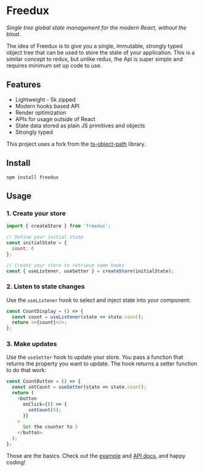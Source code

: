 # Freedux

_Single tree global state management for the modern React, without the bloat._

The idea of Freedux is to give you a single, immutable, strongly typed object
tree that can be used to store the state of your application. This is a similar
concept to redux, but unlike redux, the Api is super simple and requires minimum
set up code to use.

## Features

- Lightweight - 5k zipped
- Modern hooks based API
- Render optimization
- APIs for usage outside of React
- State data stored as plain JS primitives and objects
- Strongly typed

This project uses a fork from the
[ts-object-path](https://github.com/Taras-Tymchiy/ts-object-path#readme)
library.

## Install

```console
npm install freedux
```

## Usage

### 1. Create your store

```javascript
import { createStore } from 'freedux';

// Define your initial state
const initialState = {
  count: 0
};

// Create your store to retrieve some hooks
const { useListener, useSetter } = createStore(initialState);
```

### 2. Listen to state changes

Use the `useListener` hook to select and inject state into your component:

```javascript
const CountDisplay = () => {
  const count = useListener(state => state.count);
  return <>{count}</>;
};
```

### 3. Make updates

Use the `useSetter` hook to update your store. You pass a function that returns
the property you want to update. The hook returns a setter function to do that
work:

```javascript
const CountButton = () => {
  const setCount = useSetter(state => state.count);
  return (
    <button
      onClick={() => {
        setCount(5);
      }}
    >
      Set the counter to 5
    </button>
  );
};
```

Those are the basics. Check out the [example](example.md) and
[API docs](store.md), and happy coding!
